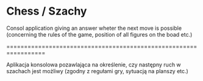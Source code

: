 # Chess / Szachy 

Consol application giving an answer wheter the next move is possible (concerning the rules of the game, position of all figures on the boad etc.)

=================================================================

Aplikacja konsolowa pozawlająca na określenie, czy następny ruch w szachach jest możliwy (zgodny z regułami gry, sytuacją na planszy etc.)

